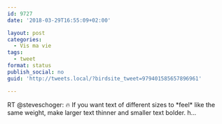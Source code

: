```yaml
---
id: 9727
date: '2018-03-29T16:55:09+02:00'

layout: post
categories:
  - Vis ma vie
tags:
  - tweet
format: status
publish_social: no
guid: 'http://tweets.local/?birdsite_tweet=979401585657896961'

---
```


RT @steveschoger: 🔥 If you want text of different sizes to \*feel\* like the same weight, make larger text thinner and smaller text bolder. h…